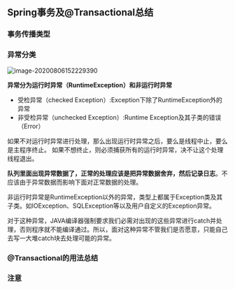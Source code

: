 ## Spring事务及@Transactional总结

### 事务传播类型

### 异常分类

![image-20200806152229390](C:\Users\renyang\AppData\Roaming\Typora\typora-user-images\image-20200806152229390.png)

**异常分为运行时异常（RuntimeException）和非运行时异常**

- 受检异常（checked Exception）:Exception下除了RuntimeException外的异常
- 非受检异常（unchecked Exception）:Runtime Exception及其子类的错误（Error）

如果不对运行时异常进行处理，那么出现运行时异常之后，要么是线程中止，要么是主程序终止。 如果不想终止，则必须捕获所有的运行时异常，决不让这个处理线程退出。

**队列里面出现异常数据了，正常的处理应该是把异常数据舍弃，然后记录日志**。不应该由于异常数据而影响下面对正常数据的处理。

非运行时异常是RuntimeException以外的异常，类型上都属于Exception类及其子类。如IOException、SQLException等以及用户自定义的Exception异常。

对于这种异常，JAVA编译器强制要求我们必需对出现的这些异常进行catch并处理，否则程序就不能编译通过。所以，面对这种异常不管我们是否愿意，只能自己去写一大堆catch块去处理可能的异常。

### @Transactional的用法总结

### 注意

